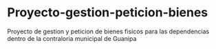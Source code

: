 # Proyecto-gestion-peticion-bienes
Proyecto de gestion y peticion de bienes fisicos para las dependencias dentro de la contraloria municipal de Guanipa
